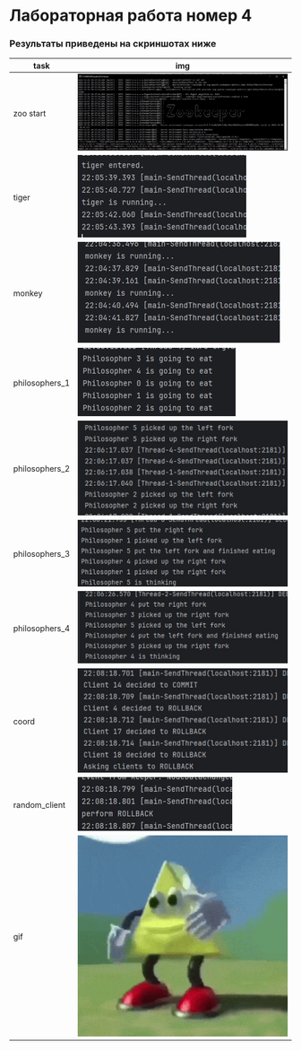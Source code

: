<h1>Лабораторная работа номер 4</h1>

<h3>Результаты приведены на скриншотах ниже</h3>

| task           | img                            |
|----------------|--------------------------------|
| zoo start      | ![](static/zoo_start.jpg)      |
| tiger          | ![](static/tiger.jpg)          |
| monkey         | ![](static/monkey.jpg)         |
| philosophers_1 | ![](static/philosophers_1.jpg) |
| philosophers_2 | ![](static/philosophers_2.jpg) |
| philosophers_3 | ![](static/philosophers_3.jpg) |
| philosophers_4 | ![](static/philosophers_4.jpg) |
| coord          | ![](static/coord.jpg)          |
| random_client  | ![](static/random_client.jpg)  |
| gif            | ![](static/gif.gif)            |